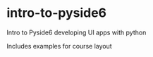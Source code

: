 # intro-to-pyside6
Intro to Pyside6 developing UI apps with python

Includes examples for course layout
